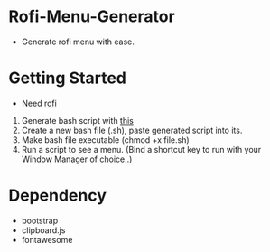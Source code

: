 # Rofi-Menu-Generator
- Generate rofi menu with ease.

# Getting Started
- Need [rofi](https://github.com/davatorium/rofi)
1. Generate bash script with [this](https://github.com/CSaratakij/rofi-menu-generator)
2. Create a new bash file (.sh), paste generated script into its.
3. Make bash file executable (chmod +x file.sh)
4. Run a script to see a menu. (Bind a shortcut key to run with your Window Manager of choice..)

# Dependency
- bootstrap
- clipboard.js
- fontawesome

